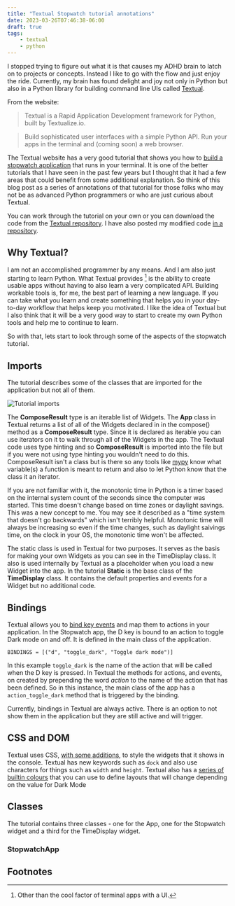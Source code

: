 ```yaml
---
title: "Textual Stopwatch tutorial annotations"
date: 2023-03-26T07:46:38-06:00
draft: true
tags:
    - textual
    - python
---
```


I stopped trying to figure out what it is that causes my ADHD brain to latch on to projects or concepts. Instead I like to go with the flow and just enjoy the ride. Currently, my brain has found delight and joy not only in Python but also in a Python library for building command line UIs called [Textual](https://textual.textualize.io/).  

From the website:
> Textual is a Rapid Application Development framework for Python, built by Textualize.io.

> Build sophisticated user interfaces with a simple Python API. Run your apps in the terminal and (coming soon) a web browser.

The Textual website has a very good tutorial that shows you how to [build a stopwatch application](https://textual.textualize.io/tutorial/) that runs in your terminal. It is one of the better tutorials that I have seen in the past few years but I thought that it had a few areas that could benefit from some additional explanation. So think of this blog post as a series of annotations of that tutorial for those folks who may not be as advanced Python programmers or who are just curious about Textual.

You can work through the tutorial on your own or you can download the code from the [Textual repository](https://github.com/Textualize/textual). I have also posted my modified code [in a repository](https://github.com/lolbat/textual-tutorial-article). 

## Why Textual?

I am not an accomplished programmer by any means. And I am also just starting to learn Python. What Textual provides [^1] is the ability to create usable apps without having to also learn a very complicated API. Building workable tools is, for me, the best part of learning a new language. If you can take what you learn and create something that helps you in your day-to-day workflow that helps keep you motivated. I like the idea of Textual but I also think that it will be a very good way to start to create my own Python tools and help me to continue to learn. 

So with that, lets start to look through some of the aspects of the stopwatch tutorial. 

## Imports

The tutorial describes some of the classes that are imported for the application but not all of them.

![Tutorial imports](imports.jpg)

The **ComposeResult** type is an iterable list of Widgets. The **App** class in Textual returns a list of all of the Widgets declared in in the compose() method as a **ComposeResult** type. Since it is declared as iterable you can use iterators on it to walk through all of the Widgets in the app. The Textual code uses type hinting and so **ComposeResult** is imported into the file but if you were not using type hinting you wouldn't need to do this. ComposeResult isn't a class but is there so any tools like [mypy](https://www.mypy-lang.org/) know what variable(s) a function is meant to return and also to let Python know that the class it an iterator.

If you are not familiar with it, the monotonic time in Python is a timer based on the internal system count of the seconds since the computer was started. This time doesn't change based on time zones or daylight savings. This was a new concept to me. You may see it described as a "time system that doesn't go backwards" which isn't terribly helpful. Monotonic time will always be increasing so even if the time changes, such as daylight saivings time,  on the clock in your OS, the monotonic time won't be affected.

The static class is used in Textual for two purposes. It serves as the basis for making your own Widgets as you can see in the TimeDisplay class. It also is used internally by Textual as a placeholder when you load a new Widget into the app. In the tutorial **Static** is the base class of the **TimeDisplay** class. It contains the default properties and events for a Widget but no additional code.

## Bindings

Textual allows you to [bind key events](https://textual.textualize.io/guide/input/#bindings) and map them to actions in your application.  In the Stopwatch app, the D key is bound to an action to toggle Dark mode on and off. It is defined in the main class of the application.

`BINDINGS = [("d", "toggle_dark", "Toggle dark mode")]`

In this example `toggle_dark` is the name of the action that will be called when the D key is pressed. In Textual the methods for actions, and events, on created by prepending the word _action_ to the name of the action that has been defined. So in this instance, the main class of the app has a `action_toggle_dark` method that is triggered by the binding. 

Currently, bindings in Textual are always active. There is an option to not show them in the application but they are still active and will trigger. 

## CSS and DOM

Textual uses CSS, [with some additions](https://textual.textualize.io/guide/CSS/), to style the widgets that it shows in the console. Textual has new keywords such as `dock` and also use characters for things such as `width` and `height`. Textual also has a [series of builtin colours](https://textual.textualize.io/guide/design/#designing-with-colors) that you can use to define layouts that will change depending on the value for Dark Mode

## Classes

The tutorial contains three classes - one for the App, one for the Stopwatch widget and a third for the TimeDisplay widget. 

### StopwatchApp



## Footnotes

[^1]: Other than the cool factor of terminal apps with a UI.
